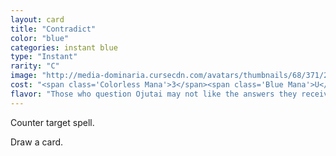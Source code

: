 ```yaml
---
layout: card
title: "Contradict"
color: "blue"
categories: instant blue
type: "Instant"
rarity: "C"
image: "http://media-dominaria.cursecdn.com/avatars/thumbnails/68/371/200/283/635618456905686661.png"
cost: "<span class='Colorless Mana'>3</span><span class='Blue Mana'>U</span><span class='Blue Mana'>U</span>"
flavor: "Those who question Ojutai may not like the answers they receive."
---
```


Counter target spell.

Draw a card.
